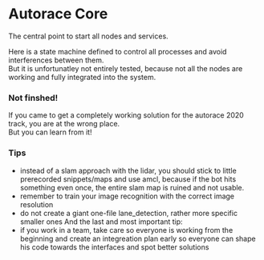 # Autorace Core

The central point to start all nodes and services.

Here is a state machine defined to control all processes and avoid interferences between them. \
But it is unfortunatley not entirely tested, because not all the nodes are working and fully integrated into the system.

### Not finshed!

If you came to get a completely working solution for the autorace 2020 track, you are at the wrong place. \
But you can learn from it!

### Tips

- instead of a slam approach with the lidar, you should stick to little prerecorded snippets/maps and use amcl, because if the bot hits something even once, the entire slam map is ruined and not usable.
- remember to train your image recognition with the correct image resolution
- do not create a giant one-file lane_detection, rather more specific smaller ones
And the last and most important tip:
- if you work in a team, take care so everyone is working from the beginning and create an integreation plan early so everyone can shape his code towards the interfaces and spot better solutions
